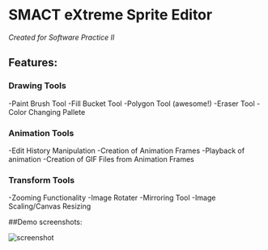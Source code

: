 # SMACT eXtreme Sprite Editor
*Created for Software Practice II*

## Features: 

### Drawing Tools
-Paint Brush Tool
-Fill Bucket Tool
-Polygon Tool (awesome!)
-Eraser Tool
-Color Changing Pallete

### Animation Tools
-Edit History Manipulation
-Creation of Animation Frames
-Playback of animation
-Creation of GIF Files from Animation Frames

### Transform Tools
-Zooming Functionality
-Image Rotater
-Mirroring Tool
-Image Scaling/Canvas Resizing

##Demo screenshots:

![screenshot](https://github.com/tjenki35/SMACT_SpriteEditor/blob/master/Sprite_Editor_Extreme/resources/demoshot.png?raw=true)